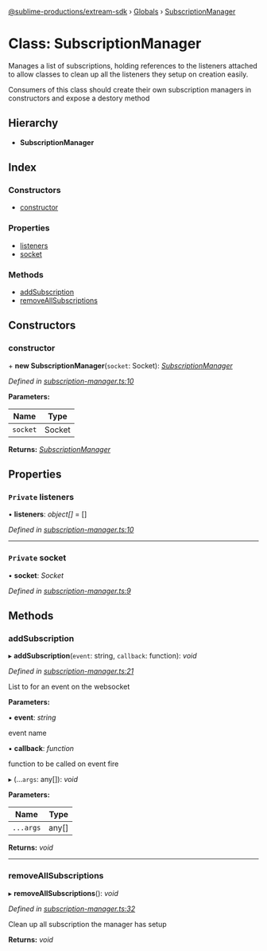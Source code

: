 [@sublime-productions/extream-sdk](../README.md) › [Globals](../globals.md) › [SubscriptionManager](subscriptionmanager.md)

# Class: SubscriptionManager

Manages a list of subscriptions, holding references to the listeners attached to allow classes to clean
up all the listeners they setup on creation easily.

Consumers of this class should create their own subscription managers in constructors and expose a destory method

## Hierarchy

* **SubscriptionManager**

## Index

### Constructors

* [constructor](subscriptionmanager.md#constructor)

### Properties

* [listeners](subscriptionmanager.md#private-listeners)
* [socket](subscriptionmanager.md#private-socket)

### Methods

* [addSubscription](subscriptionmanager.md#addsubscription)
* [removeAllSubscriptions](subscriptionmanager.md#removeallsubscriptions)

## Constructors

###  constructor

\+ **new SubscriptionManager**(`socket`: Socket): *[SubscriptionManager](subscriptionmanager.md)*

*Defined in [subscription-manager.ts:10](https://github.com/Extream-SaaS/ex-sdk/blob/1dafdd0/src/subscription-manager.ts#L10)*

**Parameters:**

Name | Type |
------ | ------ |
`socket` | Socket |

**Returns:** *[SubscriptionManager](subscriptionmanager.md)*

## Properties

### `Private` listeners

• **listeners**: *object[]* = []

*Defined in [subscription-manager.ts:10](https://github.com/Extream-SaaS/ex-sdk/blob/1dafdd0/src/subscription-manager.ts#L10)*

___

### `Private` socket

• **socket**: *Socket*

*Defined in [subscription-manager.ts:9](https://github.com/Extream-SaaS/ex-sdk/blob/1dafdd0/src/subscription-manager.ts#L9)*

## Methods

###  addSubscription

▸ **addSubscription**(`event`: string, `callback`: function): *void*

*Defined in [subscription-manager.ts:21](https://github.com/Extream-SaaS/ex-sdk/blob/1dafdd0/src/subscription-manager.ts#L21)*

List to for an event on the websocket

**Parameters:**

▪ **event**: *string*

event name

▪ **callback**: *function*

function to be called on event fire

▸ (...`args`: any[]): *void*

**Parameters:**

Name | Type |
------ | ------ |
`...args` | any[] |

**Returns:** *void*

___

###  removeAllSubscriptions

▸ **removeAllSubscriptions**(): *void*

*Defined in [subscription-manager.ts:32](https://github.com/Extream-SaaS/ex-sdk/blob/1dafdd0/src/subscription-manager.ts#L32)*

Clean up all subscription the manager has setup

**Returns:** *void*
